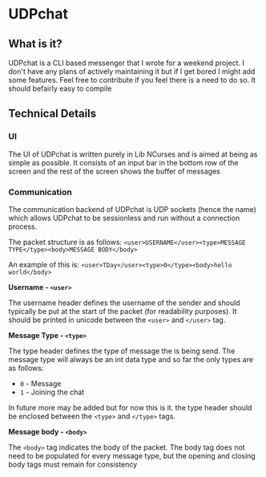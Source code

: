 # UDPchat

## What is it?
UDPchat is a CLI based messenger that I wrote for a weekend project. I don't have any plans of actively maintaining it but if I get bored I might add some features. Feel free to contribute if you feel there is a need to do so. It should befairly easy to compile

## Technical Details
### UI
The UI of UDPchat is written purely in Lib NCurses and is aimed at being as simple as possible. It consists of an input bar in the bottom row of the screen and the rest of the screen shows the buffer of messages

### Communication
The communication backend of UDPchat is UDP sockets (hence the name) which allows UDPchat to be sessionless and run without a connection process.

The packet structure is as follows:
```<user>USERNAME</user><type>MESSAGE TYPE</type><body>MESSAGE BODY</body>```

An example of this is:
```<user>TDay</user><type>0</type><body>hello world</body>```

__Username - `<user>`__ <br />

The username header defines the username of the sender and should typically be put at the start of the packet (for readability purposes). It should be printed in unicode between the `<user>` and `</user>` tag.

__Message Type - `<type>`__ <br />

The type header defines the type of message the is being send. The message type will always be an int data type and so far the only types are as follows:
* `0` - Message
* `1` - Joining the chat

In future more may be added but for now this is it. the type header should be enclosed between the `<type>` and `</type>` tags.

__Message body - `<body>`__ <br />

The `<body>` tag indicates the body of the packet. The body tag does not need to be populated for every message type, but the opening and closing body tags must remain for consistency